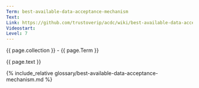 ```yaml
---
Term: best-available-data-acceptance-mechanism
Text: 
Link: https://github.com/trustoverip/acdc/wiki/best-available-data-acceptance-mechanism.md
Videostart: 
Level: 7
---
```


{{ page.collection }} - {{ page.Term }}

   {{ page.text }}

{% include_relative glossary/best-available-data-acceptance-mechanism.md %}
